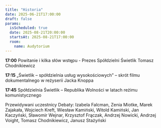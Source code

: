 ```yaml
---
title: "Historia"
date: 2025-06-21T17:00:00
draft: false
params:
  isScheduled: true
  date: 2025-08-21T20:00:00
  startsAt: 2025-08-21T17:00:00
  room: 
    name: Audytorium
---
```


**17:00** Powitanie i kilka słów wstępu - Prezes Spółdzielni Świetlik Tomasz Chodnikiewicz

**17:15** „Świetlik – spółdzielnia usług wysokościowych” – skrót filmu  dokumentalnego w reżyserii Jacka Knoppa
 
**17:45** Spółdzielnia Świetlik – Republika Wolności w latach reżimu komunistycznego

Przewidywani uczestnicy Debaty:
Izabela Falcman, Zenia Miotke, Marek Zajakała, Wojciech Kreft, Wiesław Kamiński, Witold Kamiński, Jan Kaczyński, Sławomir Wejnar, Krzysztof Frączak, Andrzej Nowicki, Andrzej Voight, Tomasz Chodnikiewicz, Janusz Stażyński

